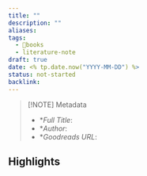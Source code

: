 ```yaml
---
title: ""
description: ""
aliases: 
tags:
  - 📙books
  - literature-note
draft: true
date: <% tp.date.now("YYYY-MM-DD") %>
status: not-started
backlink:
---
```


> [!NOTE] Metadata
> - **Full Title*: 
> - **Author*: 
> - **Goodreads URL*: 

## Highlights